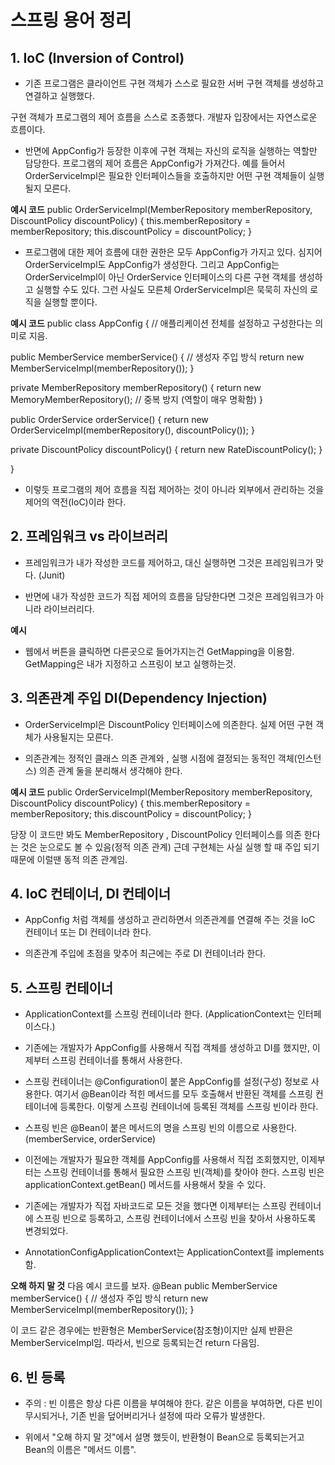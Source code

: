 # 스프링 용어 정리

## 1. IoC (Inversion of Control)

- 기존 프로그램은 클라이언트 구현 객체가 스스로 필요한 서버 구현 객체를 생성하고 연결하고 실행했다.

구현 객체가 프로그램의 제어 흐름을 스스로 조종했다. 개발자 입장에서는 자연스로운 흐름이다.

- 반면에 AppConfig가 등장한 이후에 구현 객체는 자신의 로직을 실행하는 역할만 담당한다. 프로그램의 제어 흐름은
AppConfig가 가져간다. 예를 들어서 OrderServiceImpl은 필요한 인터페이스들을 호출하지만 어떤 구현 객체들이 실행될지 모른다.

**예시 코드**
public OrderServiceImpl(MemberRepository memberRepository, DiscountPolicy discountPolicy) { 
  this.memberRepository = memberRepository;
  this.discountPolicy = discountPolicy;
}

- 프로그램에 대한 제어 흐름에 대한 권한은 모두 AppConfig가 가지고 있다. 심지어 OrderServiceImpl도
AppConfig가 생성한다. 그리고 AppConfig는 OrderServiceImpl이 아닌 OrderService 인터페이스의
다른 구현 객체를 생성하고 실행할 수도 있다. 그런 사실도 모른체 OrderServiceImpl은 묵묵히 자신의 로직을 실행할 뿐이다.

**예시 코드**
public class AppConfig { // 애플리케이션 전체를 설정하고 구성한다는 의미로 지음.

public MemberService memberService() { // 생성자 주입 방식
  return new MemberServiceImpl(memberRepository());
}

private MemberRepository memberRepository() {
  return new MemoryMemberRepository(); // 중복 방지 (역할이 매우 명확함)
}

public OrderService orderService() {
  return new OrderServiceImpl(memberRepository(), discountPolicy());
}

private DiscountPolicy discountPolicy() {
  return new RateDiscountPolicy();
}

}

- 이렇듯 프로그램의 제어 흐름을 직접 제어하는 것이 아니라 외부에서 관리하는 것을 제어의 역전(IoC)이라 한다. 


## 2. 프레임워크 vs 라이브러리

- 프레임워크가 내가 작성한 코드를 제어하고, 대신 실행하면 그것은 프레임워크가 맞다. (Junit)

- 반면에 내가 작성한 코드가 직접 제어의 흐름을 담당한다면 그것은 프레임워크가 아니라 라이브러리다. 

**예시**
- 웹에서 버튼을 클릭하면 다른곳으로 들어가지는건 GetMapping을 이용함. GetMapping은 내가 지정하고
스프링이 보고 실행하는것. 

## 3. 의존관계 주입 DI(Dependency Injection)

- OrderServiceImpl은 DiscountPolicy 인터페이스에 의존한다. 실제 어떤 구현 객체가 사용될지는 모른다. 

- 의존관계는 정적인 클래스 의존 관계와 , 실행 시점에 결정되는 동적인 객체(인스턴스) 의존 관계 둘을 분리해서 생각해야 한다.

**예시 코드**
public OrderServiceImpl(MemberRepository memberRepository, DiscountPolicy discountPolicy) {
  this.memberRepository = memberRepository;
  this.discountPolicy = discountPolicy;
} 

당장 이 코드만 봐도 MemberRepository , DiscountPolicy 인터페이스를 의존 한다는 것은 눈으로도 볼 수 있음(정적 의존 관계)
근데 구현체는 사실 실행 할 때 주입 되기 때문에 이럴땐 동적 의존 관계임. 


## 4. IoC 컨테이너, DI 컨테이너

- AppConfig 처럼 객체를 생성하고 관리하면서 의존관계를 연결해 주는 것을 IoC 컨테이너 또는 DI 컨테이너라 한다. 

- 의존관계 주입에 초점을 맞추어 최근에는 주로 DI 컨테이너라 한다.


## 5. 스프링 컨테이너

- ApplicationContext를 스프링 컨테이너라 한다. (ApplicationContext는 인터페이스다.)

- 기존에는 개발자가 AppConfig를 사용해서 직접 객체를 생성하고 DI를 했지만, 이제부터 스프링 컨테이너를 통해서 사용한다.

- 스프링 컨테이너는 @Configuration이 붙은 AppConfig를 설정(구성) 정보로 사용한다.
여기서 @Bean이라 적힌 메서드를 모두 호출해서 반환된 객체를 스프링 컨테이너에 등록한다. 
이렇게 스프링 컨테이너에 등록된 객체를 스프링 빈이라 한다. 

- 스프링 빈은 @Bean이 붙은 메서드의 명을 스프링 빈의 이름으로 사용한다. (memberService, orderService)

- 이전에는 개발자가 필요한 객체를 AppConfig를 사용해서 직접 조회했지만, 이제부터는 스프링 컨테이너를 통해서
필요한 스프링 빈(객체)를 찾아야 한다. 스프링 빈은 applicationContext.getBean() 메서드를 사용해서 찾을 수 있다.

- 기존에는 개발자가 직접 자바코드로 모든 것을 했다면 이제부터는 스프링 컨테이너에
스프링 빈으로 등록하고, 스프링 컨테이너에서 스프링 빈을 찾아서 사용하도록 변경되었다. 

- AnnotationConfigApplicationContext는 ApplicationContext를 implements함. 

**오해 하지 말 것**
다음 예시 코드를 보자.
@Bean
public MemberService memberService() { // 생성자 주입 방식
  return new MemberServiceImpl(memberRepository());
}

이 코드 같은 경우에는 반환형은 MemberService(참조형)이지만 
실제 반환은 MemberServiceImpl임. 따라서, 빈으로 등록되는건 return 다음임. 

## 6. 빈 등록

- 주의 : 빈 이름은 항상 다른 이름을 부여해야 한다. 같은 이름을 부여하면, 다른 빈이 무시되거나, 기존 빈을 덮어버리거나
설정에 따라 오류가 발생한다. 

- 위에서 "오해 하지 말 것"에서 설명 했듯이, 반환형이 Bean으로 등록되는거고 Bean의 이름은 "메서드 이름". 





